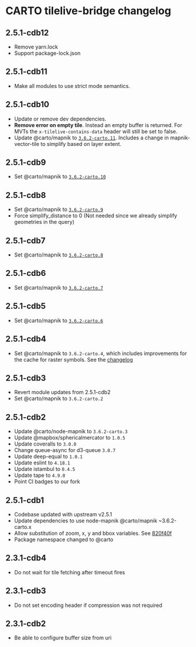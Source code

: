 # CARTO tilelive-bridge changelog

## 2.5.1-cdb12
- Remove yarn.lock
- Support package-lock.json

## 2.5.1-cdb11
 - Make all modules to use strict mode semantics.

## 2.5.1-cdb10
 - Update or remove dev dependencies.
 - **Remove error on empty tile**. Instead an empty buffer is returned. For MVTs the `x-tilelive-contains-data` header will still be set to false.
 - Update @carto/mapnik to [`3.6.2-carto.11`](https://github.com/CartoDB/node-mapnik/blob/v3.6.2-carto.11/CHANGELOG.carto.md#362-carto11). Includes a change in mapnik-vector-tile to simplify based on layer extent.

## 2.5.1-cdb9
 - Set @carto/mapnik to [`3.6.2-carto.10`](https://github.com/CartoDB/node-mapnik/blob/v3.6.2-carto/CHANGELOG.carto.md#362-carto10)

## 2.5.1-cdb8
 - Set @carto/mapnik to [`3.6.2-carto.9`](https://github.com/CartoDB/node-mapnik/blob/v3.6.2-carto/CHANGELOG.carto.md#362-carto9)
 - Force simplify_distance to 0 (Not needed since we already simplify geometries in the query)

## 2.5.1-cdb7
 - Set @carto/mapnik to [`3.6.2-carto.8`](https://github.com/CartoDB/node-mapnik/blob/v3.6.2-carto/CHANGELOG.carto.md#362-carto8)

## 2.5.1-cdb6
 - Set @carto/mapnik to [`3.6.2-carto.7`](https://github.com/CartoDB/node-mapnik/blob/v3.6.2-carto/CHANGELOG.carto.md#362-carto7)

## 2.5.1-cdb5
 - Set @carto/mapnik to [`3.6.2-carto.6`](https://github.com/CartoDB/node-mapnik/blob/v3.6.2-carto/CHANGELOG.carto.md#362-carto6)


## 2.5.1-cdb4
 - Set @carto/mapnik to `3.6.2-carto.4`, which includes improvements for the cache for raster symbols. See the [changelog](https://github.com/CartoDB/node-mapnik/blob/v3.6.2-carto/CHANGELOG.carto.md#362-carto4)

## 2.5.1-cdb3
 - Revert module updates from 2.5.1-cdb2
 - Set @carto/mapnik to `3.6.2-carto.2`

## 2.5.1-cdb2
 - Update @carto/node-mapnik to `3.6.2-carto.3`
 - Update @mapbox/sphericalmercator to `1.0.5`
 - Update coveralls to `3.0.0`
 - Change queue-async for d3-queue `3.0.7`
 - Update deep-equal to `1.0.1`
 - Update eslint to `4.18.1`
 - Update istambul to `0.4.5`
 - Update tape to `4.9.0`
 - Point CI badges to our fork

## 2.5.1-cdb1

 - Codebase updated with upstream v2.5.1
 - Update dependencies to use node-mapnik @carto/mapnik ~3.6.2-carto.x
 - Allow substitution of zoom, x, y and bbox variables. See [820f40f](https://github.com/CartoDB/tilelive-bridge/pull/7/commits/820f40fcc7d79e1e70fe72dfec9a1501a1d277be)
 - Package namespace changed to @carto

## 2.3.1-cdb4

 - Do not wait for tile fetching after timeout fires

## 2.3.1-cdb3

 - Do not set encoding header if compression was not required


## 2.3.1-cdb2

 - Be able to configure buffer size from uri
